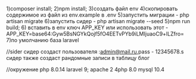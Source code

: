 1)composer install;
2)npm install;
3)создать файл env
4)скопировать содержимое из файл из env.example в .env
5)запустить миграции -  php artisan migrate
6)запустить сидер - php artisan migrate --seed
5)npm run build;
6) вставить в env ключ APP_KEY или использовать этот - APP_KEY=base64:Gyw5BsNGYkQojf5fO4EETvPYb9iLMIjuaoC9+lLZfro=
7)по умолчанию база laravel

//sider
сидер создаст пользователя :admin@mail.ru,pass - 12345678.s
сидер также создаст рандомные записи в таблицу блог

//окружение
php 8.0.14
laravel 9;
apache 2 4php 8.0
mysql 10.4
